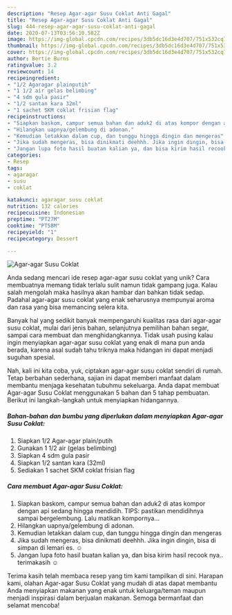 ```yaml
---
description: "Resep Agar-agar Susu Coklat Anti Gagal"
title: "Resep Agar-agar Susu Coklat Anti Gagal"
slug: 444-resep-agar-agar-susu-coklat-anti-gagal
date: 2020-07-13T03:56:10.582Z
image: https://img-global.cpcdn.com/recipes/3db5dc16d3e4d707/751x532cq70/agar-agar-susu-coklat-foto-resep-utama.jpg
thumbnail: https://img-global.cpcdn.com/recipes/3db5dc16d3e4d707/751x532cq70/agar-agar-susu-coklat-foto-resep-utama.jpg
cover: https://img-global.cpcdn.com/recipes/3db5dc16d3e4d707/751x532cq70/agar-agar-susu-coklat-foto-resep-utama.jpg
author: Bertie Burns
ratingvalue: 3.2
reviewcount: 14
recipeingredient:
- "1/2 Agaragar plainputih"
- "1 1/2 air gelas belimbing"
- "4 sdm gula pasir"
- "1/2 santan kara 32ml"
- "1 sachet SKM coklat frisian flag"
recipeinstructions:
- "Siapkan baskom, campur semua bahan dan aduk2 di atas kompor dengan api sedang hingga mendidih. TIPS: pastikan mendidihnya sampai bergelembung. Lalu matikan kompornya..."
- "Hilangkan uapnya/gelembung di adonan."
- "Kemudian letakkan dalam cup, dan tunggu hingga dingin dan mengeras"
- "Jika sudah mengeras, bisa dinikmati deehhh. Jika ingin dingin, bisa di simpan di lemari es. ☺️"
- "Jangan lupa foto hasil buatan kalian ya, dan bisa kirim hasil recook nya.. terimakasih ☺️"
categories:
- Resep
tags:
- agaragar
- susu
- coklat

katakunci: agaragar susu coklat 
nutrition: 132 calories
recipecuisine: Indonesian
preptime: "PT27M"
cooktime: "PT58M"
recipeyield: "1"
recipecategory: Dessert

---
```



![Agar-agar Susu Coklat](https://img-global.cpcdn.com/recipes/3db5dc16d3e4d707/751x532cq70/agar-agar-susu-coklat-foto-resep-utama.jpg)

Anda sedang mencari ide resep agar-agar susu coklat yang unik? Cara membuatnya memang tidak terlalu sulit namun tidak gampang juga. Kalau salah mengolah maka hasilnya akan hambar dan bahkan tidak sedap. Padahal agar-agar susu coklat yang enak seharusnya mempunyai aroma dan rasa yang bisa memancing selera kita.

Banyak hal yang sedikit banyak mempengaruhi kualitas rasa dari agar-agar susu coklat, mulai dari jenis bahan, selanjutnya pemilihan bahan segar, sampai cara membuat dan menghidangkannya. Tidak usah pusing kalau ingin menyiapkan agar-agar susu coklat yang enak di mana pun anda berada, karena asal sudah tahu triknya maka hidangan ini dapat menjadi suguhan spesial.




Nah, kali ini kita coba, yuk, ciptakan agar-agar susu coklat sendiri di rumah. Tetap berbahan sederhana, sajian ini dapat memberi manfaat dalam membantu menjaga kesehatan tubuhmu sekeluarga. Anda dapat membuat Agar-agar Susu Coklat menggunakan 5 bahan dan 5 tahap pembuatan. Berikut ini langkah-langkah untuk menyiapkan hidangannya.

<!--inarticleads1-->

##### Bahan-bahan dan bumbu yang diperlukan dalam menyiapkan Agar-agar Susu Coklat:

1. Siapkan 1/2 Agar-agar plain/putih
1. Gunakan 1 1/2 air (gelas belimbing)
1. Siapkan 4 sdm gula pasir
1. Siapkan 1/2 santan kara (32ml)
1. Sediakan 1 sachet SKM coklat frisian flag




<!--inarticleads2-->

##### Cara membuat Agar-agar Susu Coklat:

1. Siapkan baskom, campur semua bahan dan aduk2 di atas kompor dengan api sedang hingga mendidih. TIPS: pastikan mendidihnya sampai bergelembung. Lalu matikan kompornya...
1. Hilangkan uapnya/gelembung di adonan.
1. Kemudian letakkan dalam cup, dan tunggu hingga dingin dan mengeras
1. Jika sudah mengeras, bisa dinikmati deehhh. Jika ingin dingin, bisa di simpan di lemari es. ☺️
1. Jangan lupa foto hasil buatan kalian ya, dan bisa kirim hasil recook nya.. terimakasih ☺️




Terima kasih telah membaca resep yang tim kami tampilkan di sini. Harapan kami, olahan Agar-agar Susu Coklat yang mudah di atas dapat membantu Anda menyiapkan makanan yang enak untuk keluarga/teman maupun menjadi inspirasi dalam berjualan makanan. Semoga bermanfaat dan selamat mencoba!
